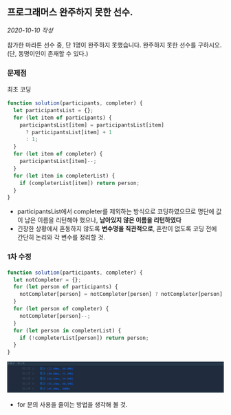 ## 프로그래머스 완주하지 못한 선수.

_2020-10-10 작성_

참가한 마라톤 선수 중, 단 1명이 완주하지 못했습니다.
완주하지 못한 선수를 구하시오.(단, 동명이인이 존재할 수 있다.)

### 문제점

최초 코딩

```javascript
function solution(participants, completer) {
  let participantsList = {};
  for (let item of participants) {
    participantsList[item] = participantsList[item]
      ? participantsList[item] + 1
      : 1;
  }
  for (let item of completer) {
    participantsList[item]--;
  }
  for (let item in completerList) {
    if (completerList[item]) return person;
  }
}
```

- participantsList에서 completer를 제외하는 방식으로 코딩하였으므로 명단에 값이 남은 이름을 리턴해야 했으나, **남아있지 않은 이름을 리턴하였다**
- 긴장한 상황에서 혼동하지 않도록 **변수명을 직관적으로**, 혼란이 없도록 코딩 전에 간단히 논리와 각 변수를 정리할 것.

### 1차 수정

```javascript
function solution(participants, completer) {
  let notCompleter = {};
  for (let person of participants) {
    notCompleter[person] = notCompleter[person] ? notCompleter[person] + 1 : 1;
  }
  for (let person of completer) {
    notCompleter[person]--;
  }
  for (let person in completerList) {
    if (!completerList[person]) return person;
  }
}
```

![효율성 검사 결과](../assets/marathonEff1.PNG)

- for 문의 사용을 줄이는 방법을 생각해 볼 것.
